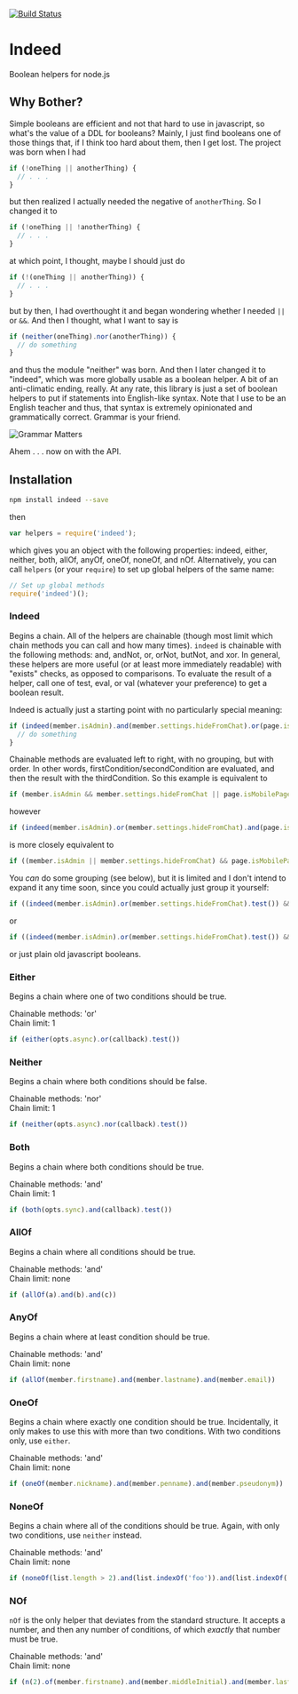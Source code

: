 [![Build Status](https://travis-ci.org/tandrewnichols/indeed.png)](https://travis-ci.org/tandrewnichols/indeed)

# Indeed

Boolean helpers for node.js

## Why Bother?

Simple booleans are efficient and not that hard to use in javascript, so what's the value of a DDL for booleans? Mainly, I just find booleans one of those things that, if I think too hard about them, then I get lost. The project was born when I had

```javascript
if (!oneThing || anotherThing) {
  // . . .
}
```

but then realized I actually needed the negative of `anotherThing`. So I changed it to

```javascript
if (!oneThing || !anotherThing) {
  // . . .
}
```

at which point, I thought, maybe I should just do

```javascript
if (!(oneThing || anotherThing)) {
  // . . .
}
```

but by then, I had overthought it and began wondering whether I needed `||` or `&&`. And then I thought, what I want to say is

```javascript
if (neither(oneThing).nor(anotherThing)) {
  // do something
}
```

and thus the module "neither" was born. And then I later changed it to "indeed", which was more globally usable as a boolean helper. A bit of an anti-climatic ending, really. At any rate, this library is just a set of boolean helpers to put if statements into English-like syntax. Note that I use to be an English teacher and thus, that syntax is extremely opinionated and grammatically correct. Grammar is your friend.

![Grammar Matters](http://50gooddeeds.files.wordpress.com/2012/06/howcangooglesearch.jpg)

Ahem . . . now on with the API.

## Installation

```bash
npm install indeed --save
```

then

```javascript
var helpers = require('indeed');
```

which gives you an object with the following properties: indeed, either, neither, both, allOf, anyOf, oneOf, noneOf, and nOf. Alternatively, you can call `helpers` (or your `require`) to set up global helpers of the same name:

```javascript
// Set up global methods
require('indeed')();
```

### Indeed

Begins a chain. All of the helpers are chainable (though most limit which chain methods you can call and how many times). `indeed` is chainable with the following methods: and, andNot, or, orNot, butNot, and xor. In general, these helpers are more useful (or at least more immediately readable) with "exists" checks, as opposed to comparisons. To evaluate the result of a helper, call one of test, eval, or val (whatever your preference) to get a boolean result. 

Indeed is actually just a starting point with no particularly special meaning:

```javascript
if (indeed(member.isAdmin).and(member.settings.hideFromChat).or(page.isMobilePage).test()) {
  // do something
}
```

Chainable methods are evaluated left to right, with no grouping, but with order. In other words, firstCondition/secondCondition are evaluated, and then the result with the thirdCondition. So this example is equivalent to

```javascript
if (member.isAdmin && member.settings.hideFromChat || page.isMobilePage)
```

however

```javascript
if (indeed(member.isAdmin).or(member.settings.hideFromChat).and(page.isMobilePage).test())
```

is more closely equivalent to

```javascript
if ((member.isAdmin || member.settings.hideFromChat) && page.isMobilePage)
```

You _can_ do some grouping (see below), but it is limited and I don't intend to expand it any time soon, since you could actually just group it yourself:

```javascript
if ((indeed(member.isAdmin).or(member.settings.hideFromChat).test()) && indeed(page.isMobilePage).test())
```

or

```javascript
if ((indeed(member.isAdmin).or(member.settings.hideFromChat).test()) && page.isMobilePage)
```

or just plain old javascript booleans.

### Either

Begins a chain where one of two conditions should be true.

Chainable methods: 'or'<br>
Chain limit: 1

```javascript
if (either(opts.async).or(callback).test())
```

### Neither

Begins a chain where both conditions should be false. 

Chainable methods: 'nor'<br>
Chain limit: 1

```javascript
if (neither(opts.async).nor(callback).test())
```

### Both

Begins a chain where both conditions should be true.

Chainable methods: 'and'<br>
Chain limit: 1

```javascript
if (both(opts.sync).and(callback).test())
```

### AllOf

Begins a chain where all conditions should be true.

Chainable methods: 'and'<br>
Chain limit: none

```javascript
if (allOf(a).and(b).and(c))
```

### AnyOf

Begins a chain where at least condition should be true.

Chainable methods: 'and'<br>
Chain limit: none

```javascript
if (allOf(member.firstname).and(member.lastname).and(member.email))
```

### OneOf

Begins a chain where exactly one condition should be true. Incidentally, it only makes to use this with more than two conditions. With two conditions only, use `either`.

Chainable methods: 'and'<br>
Chain limit: none

```javascript
if (oneOf(member.nickname).and(member.penname).and(member.pseudonym))
```

### NoneOf

Begins a chain where all of the conditions should be true. Again, with only two conditions, use `neither` instead.

Chainable methods: 'and'<br>
Chain limit: none

```javascript
if (noneOf(list.length > 2).and(list.indexOf('foo')).and(list.indexOf('bar')))
```

### NOf

`nOf` is the only helper that deviates from the standard structure. It accepts a number, and then any number of conditions, of which _exactly_ that number must be true.

Chainable methods: 'and'<br>
Chain limit: none

```javascript
if (n(2).of(member.firstname).and(member.middleInitial).and(member.lastname))
```
